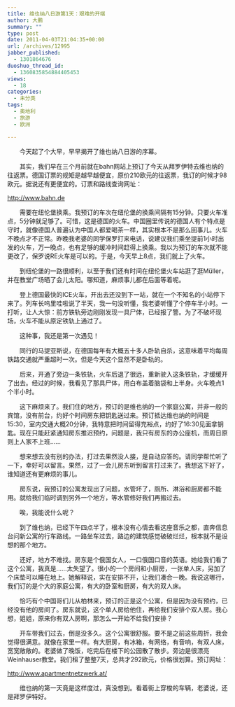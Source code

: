 ```yaml
---
title: 维也纳八日游第1天：艰难的开端
author: 大鹏
summary: ""
type: post
date: 2011-04-03T21:04:35+00:00
url: /archives/12995
jabber_published:
  - 1301864676
duoshuo_thread_id:
  - 1360835854884405453
views:
  - 18
categories:
  - 未分类
tags:
  - 奥地利
  - 旅游
  - 欧洲

---
```

　　今天起了个大早，早早揭开了维也纳八日游的序幕。
  
　　其实，我们早在三个月前就在bahn网站上预订了今天从拜罗伊特去维也纳的往返票。德国订票的规矩是越早越便宜，原价210欧元的往返票，我订的时候才98欧元。据说还有更便宜的。订票和路线查询网址：
  
<http://www.bahn.de>
  
　　需要在纽伦堡换乘。我预订的车次在纽伦堡的换乘间隔有15分钟。只要火车准点，5分钟就足够了。可惜，这是德国的火车。中国圈里传说的德国人有个特点是守时，就像德国人普遍认为中国人都爱喝茶一样，其实根本不是那么回事儿。火车不晚点才不正常。昨晚我老婆的同学保罗打来电话，说建议我们乘坐提前1小时出发的火车，万一晚点，也有足够的缓冲时间赶得上换乘。我以为预订的车次就不能更改了，保罗说RE火车是可以的。于是，今天早上8点，我们就上了火车。

　　到纽伦堡的一路很顺利，以至于我们还有时间在纽伦堡火车站逛了逛Müller，并在教堂广场晒了会儿太阳。哪知道，麻烦事儿都在后面等着呢。
  
　　登上德国最快的ICE火车，开出去还没到下一站，就在一个不知名的小站停下来了。列车长呜里哇啦说了半天，我一句没听懂，我老婆听懂了个停车半小时。一打听，让人大惊：前方铁轨旁边刚刚发现一具尸体，已经报了警。为了不破坏现场，火车不能从原定铁轨上通过了。
  
　　这种事，我还是第一次遇见！
  
　　同行的马提亚斯说，在德国每年有大概五十多人卧轨自杀，这意味着平均每周铁路交通就严重超时一次。但是今天这个显然不是卧轨的。

　　后来，开通了旁边一条铁轨，火车后退了很远，重新驶入这条铁轨，才缓缓开了出去。经过的时候，我看见了那具尸体，用白布盖着脑袋和上半身。火车晚点1个半小时。
  
　　这下麻烦来了。我们住的地方，预订的是维也纳的一个家庭公寓，并非一般的宾馆，没有前台，约好个时间房东把钥匙送过来。预订抵达维也纳的时间是15:30，室内交通大概20分钟，我特意把时间留得充裕点，约好了16:30见面拿钥匙。现在只能赶紧通知房东推迟预约，问题是，我只有房东的办公座机，而周日原则上人家不上班……

　　想来想去没有别的办法，打过去果然没人接，是自动应答的。请同学帮忙听了一下，幸好可以留言。果然，过了一会儿房东听到留言打过来了。我想这下好了，谁知道还有更麻烦的事儿。
  
　　房东说，我预订的公寓发现出了问题，水管坏了，厕所、淋浴和厨房都不能用。就给我们临时调到另外一个地方，等水管修好我们再搬过去。
  
　　唉，我能说什么呢？
  
　　到了维也纳，已经下午四点半了，根本没有心情去看这座音乐之都，直奔信息台问新公寓的行车路线。一路坐车过去，路边的建筑感觉破破烂烂，根本就不是设想的那个地方。

　　还好，地方不难找。房东是个俄国女人，一口俄国口音的英语。她给我们看了这个公寓，我真是……太失望了。很小的一个房间和小厨房，一张单人床，另加了个床垫可以睡在地上。她解释说，实在安排不开，让我们凑合一晚。我说这哪行，我们订的是个大的家庭公寓，有大的卧室和厨房，有大的双人床。
  
　　恰巧有个中国哥们儿从柏林来，预订的正是这个公寓，但是因为没有预约，已经没有他的房间了。房东就说，这个单人房给他住，再给我们安排个双人房。我心想，姐姐，原来你有双人房啊，那怎么一开始不给我们安排？

　　开车带我们过去，倒是没多久。这个公寓很舒服。要不是之前这些周折，我会觉得很满意。就像在家里一样。有大厨房，有冰箱，有网络，有音响，有双人床，宽宽敞敞的。老婆做了晚饭，吃完后在楼下的公园散了散步。旁边是很漂亮Weinhauser教堂。我们租了整整7天，总共才292欧元，价格很划算。预订网址：
  
<http://www.apartmentnetzwerk.at/>
  
　　维也纳的第一天竟是这样度过，真没想到。看着街上穿梭的车辆，老婆说，还是拜罗伊特好。
